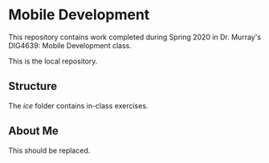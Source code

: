 # Mobile Development
This repository contains work completed during Spring 2020 in Dr. Murray's DIG4639: Mobile Development class.

This is the local repository.

## Structure
The *ice* folder contains in-class exercises. 

## About Me
This should be replaced.
